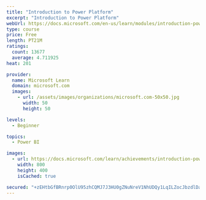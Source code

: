 ```yaml
---
title: "Introduction to Power Platform"
excerpt: "Introduction to Power Platform"
webUrl: https://docs.microsoft.com/en-us/learn/modules/introduction-power-platform/
type: course
price: Free
length: PT21M
ratings:
  count: 13677
  average: 4.711925
heat: 201

provider:
  name: Microsoft Learn
  domain: microsoft.com
  images:
    - url: /assets/images/organizations/microsoft.com-50x50.jpg
      width: 50
      height: 50

levels:
  - Beginner

topics:
  - Power BI

images:
  - url: https://docs.microsoft.com/learn/achievements/introduction-power-platform-social.png
    width: 800
    height: 400
    isCached: true

secured: "+zEHtbGfBRnrp0OlU95zhCQMJ7J3HU0gZNuNreV1NhUDQy1LqILZocJbzdlDahCF2Wg7mfY8gHnlWlRwihAChkGStsltzg/T/+npKHJh07nUqr4vKajw/VLQF27Q7UO2Vc9Url4Ea74gw+fsOdZ8p3UpcYZ6r/Cp2W21dQY58Y70A8WJ0nMuieUjXajJeoeEBtVF7rdT2FbfvjRzTAJWxj04UyeoFSyUv3edCXV/kZWgS99/FMOx0zikAViHpJP3Ivk0IuoW+qOtXFevvHFIHzeTQEhjWMQZpLeqwooyPczIvJK1FD38fuMc2skU9P+ech8eFGAE9xi2thFgoFFd6wAGi6xQNi0UZTZGr/M4J5I6QRPzZnAee3JJWifQA6BhyWB0uYSHTBZmteEMioqb0A==;V/nsUijZyN2MVCr/uR1Vsg=="
---
```


